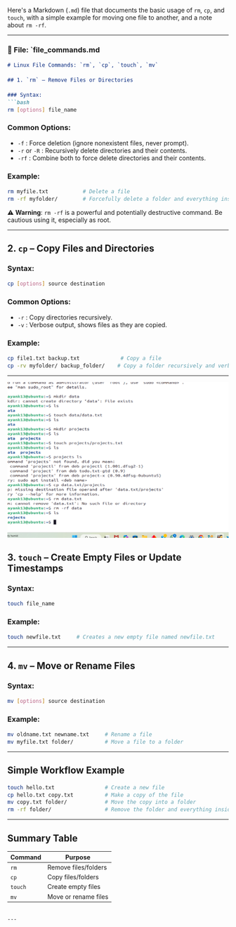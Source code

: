 Here's a Markdown (`.md`) file that documents the basic usage of `rm`, `cp`, and `touch`, with a simple example for moving one file to another, and a note about `rm -rf`.

---

### 📄 File: `file_commands.md



````markdown
# Linux File Commands: `rm`, `cp`, `touch`, `mv`

## 1. `rm` – Remove Files or Directories

### Syntax:
```bash
rm [options] file_name
````

### Common Options:

* `-f` : Force deletion (ignore nonexistent files, never prompt).
* `-r` or `-R` : Recursively delete directories and their contents.
* `-rf` : Combine both to force delete directories and their contents.

### Example:

```bash
rm myfile.txt           # Delete a file
rm -rf myfolder/        # Forcefully delete a folder and everything inside
```

⚠️ **Warning**: `rm -rf` is a powerful and potentially destructive command. Be cautious using it, especially as root.

---

## 2. `cp` – Copy Files and Directories

### Syntax:

```bash
cp [options] source destination
```

### Common Options:

* `-r` : Copy directories recursively.
* `-v` : Verbose output, shows files as they are copied.

### Example:

```bash
cp file1.txt backup.txt             # Copy a file
cp -rv myfolder/ backup_folder/    # Copy a folder recursively and verbosely
```

---

![Image](./4.png)
## 3. `touch` – Create Empty Files or Update Timestamps

### Syntax:

```bash
touch file_name
```

### Example:

```bash
touch newfile.txt     # Creates a new empty file named newfile.txt
```

---

## 4. `mv` – Move or Rename Files

### Syntax:

```bash
mv [options] source destination
```

### Example:

```bash
mv oldname.txt newname.txt     # Rename a file
mv myfile.txt folder/          # Move a file to a folder
```

---

## Simple Workflow Example

```bash
touch hello.txt                # Create a new file
cp hello.txt copy.txt          # Make a copy of the file
mv copy.txt folder/            # Move the copy into a folder
rm -rf folder/                 # Remove the folder and everything inside
```

---

## Summary Table

| Command | Purpose              |
| ------- | -------------------- |
| `rm`    | Remove files/folders |
| `cp`    | Copy files/folders   |
| `touch` | Create empty files   |
| `mv`    | Move or rename files |

```

---


```
